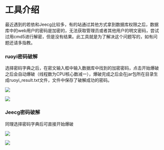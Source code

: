 # 工具介绍

最近遇到的若依和Jeecg比较多，有的站通过其他方式拿到数据库权限之后，数据库中的web用户的密码是加密的，无法获取管理员或者其他用户的明文密码，尝试过用cmd5进行解密，但是没有结果。此工具就是为了解决这个问题写的，如有问题还请多指教。

### ruoyi密码破解

选择密码字典之后，在密文输入框中输入数据库中找到的加密密码，点击开始爆破之后会自动爆破（线程数为CPU核心数减一），爆破完成之后会在jar包所在目录生成ruoyi_result.txt文件，文件中保存了破解成功的密码。

![](E:\圈子\PwdCrack_tool\PwdCrack\img\ruoyi.png)

![](E:\圈子\PwdCrack_tool\PwdCrack\img\ruoyi_result.png)

### Jeecg密码破解

同理选择密码字典后可直接开始爆破

![](E:\圈子\PwdCrack_tool\PwdCrack\img\jeecg.png)

![](E:\圈子\PwdCrack_tool\PwdCrack\img\jeecg_result.png)